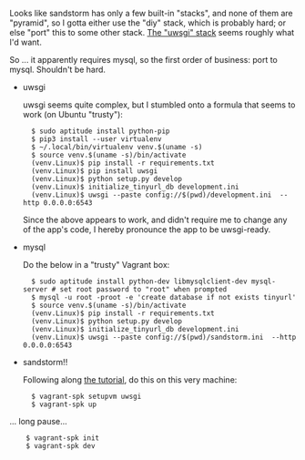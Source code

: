 Looks like sandstorm has only a few built-in "stacks", and none of
them are "pyramid", so I gotta either use the "diy" stack, which is
probably hard; or else "port" this to some other stack.
[The "uwsgi" stack](https://github.com/sandstorm-io/vagrant-spk/tree/master/stacks/uwsgi)
seems roughly what I'd want.

So ... it apparently requires mysql, so the first order of business:
port to mysql.  Shouldn't be hard.

* uwsgi

    uwsgi seems quite complex, but I stumbled onto a formula that seems to work (on Ubuntu "trusty"):

        $ sudo aptitude install python-pip
        $ pip3 install --user virtualenv
        $ ~/.local/bin/virtualenv venv.$(uname -s)
        $ source venv.$(uname -s)/bin/activate
        (venv.Linux)$ pip install -r requirements.txt
        (venv.Linux)$ pip install uwsgi
        (venv.Linux)$ python setup.py develop
        (venv.Linux)$ initialize_tinyurl_db development.ini
        (venv.Linux)$ uwsgi --paste config://$(pwd)/development.ini  --http 0.0.0.0:6543

    Since the above appears to work, and didn't require me to change any
    of the app's code, I hereby pronounce the app to be uwsgi-ready.

* mysql

    Do the below in a "trusty" Vagrant box: 
        
        $ sudo aptitude install python-dev libmysqlclient-dev mysql-server # set root password to "root" when prompted
        $ mysql -u root -proot -e 'create database if not exists tinyurl'
        $ source venv.$(uname -s)/bin/activate
        (venv.Linux)$ pip install -r requirements.txt
        (venv.Linux)$ python setup.py develop
        (venv.Linux)$ initialize_tinyurl_db development.ini
        (venv.Linux)$ uwsgi --paste config://$(pwd)/sandstorm.ini  --http 0.0.0.0:6543

* sandstorm!!

    Following along
    [the tutorial](https://docs.sandstorm.io/en/latest/vagrant-spk/customizing/),
    do this on this very machine:
        
        $ vagrant-spk setupvm uwsgi
        $ vagrant-spk up
... long pause...

        $ vagrant-spk init
        $ vagrant-spk dev 

